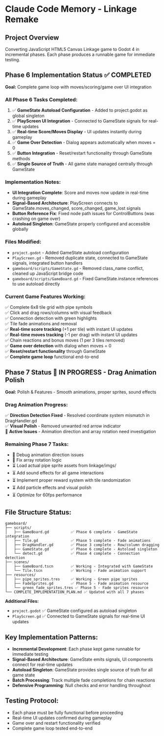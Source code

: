 # Claude Code Memory - Linkage Remake

## Project Overview
Converting JavaScript HTML5 Canvas Linkage game to Godot 4 in incremental phases. Each phase produces a runnable game for immediate testing.

## Phase 6 Implementation Status ✅ COMPLETED
**Goal:** Complete game loop with moves/scoring/game over UI integration

### All Phase 6 Tasks Completed:
1. ✅ **GameState Autoload Configuration** - Added to project.godot as global singleton
2. ✅ **PlayScreen UI Integration** - Connected to GameState signals for real-time updates
3. ✅ **Real-time Score/Moves Display** - UI updates instantly during gameplay
4. ✅ **Game Over Detection** - Dialog appears automatically when moves = 0
5. ✅ **Button Integration** - Reset/restart functionality through GameState methods
6. ✅ **Single Source of Truth** - All game state managed centrally through GameState

### Implementation Notes:
- **UI Integration Complete**: Score and moves now update in real-time during gameplay
- **Signal-Based Architecture**: PlayScreen connects to GameState.moves_changed, score_changed, game_lost signals
- **Button Reference Fix**: Fixed node path issues for ControlButtons (was crashing on game over)
- **Autoload Singleton**: GameState properly configured and accessible globally

### Files Modified:
- `project.godot` - Added GameState autoload configuration
- `PlayScreen.gd` - Removed duplicate state, connected to GameState signals, integrated button handlers
- `gameboard/scripts/GameState.gd` - Removed class_name conflict, cleaned up JavaScript bridge code
- `gameboard/scripts/GameBoard.gd` - Fixed GameState.instance references to use autoload directly

### Current Game Features Working:
✅ Complete 6x8 tile grid with pipe symbols  
✅ Click and drag rows/columns with visual feedback  
✅ Connection detection with green highlights  
✅ Tile fade animations and removal  
✅ **Real-time score tracking** (+1 per tile) with instant UI updates  
✅ **Real-time moves tracking** (-1 per drag) with instant UI updates  
✅ Chain reactions and bonus moves (1 per 3 tiles removed)  
✅ **Game over detection** with dialog when moves = 0  
✅ **Reset/restart functionality** through GameState  
✅ **Complete game loop** functional end-to-end  

## Phase 7 Status 🔧 IN PROGRESS - Drag Animation Polish
**Goal:** Polish & Features - Smooth animations, proper sprites, sound effects

### Drag Animation Progress:
✅ **Direction Detection Fixed** - Resolved coordinate system mismatch in DragHandler.gd  
✅ **Visual Polish** - Removed unwanted red arrow indicator  
🚨 **Active Issues** - Animation direction and array rotation need investigation  

### Remaining Phase 7 Tasks:
- 🔧 Debug animation direction issues
- 🔧 Fix array rotation logic
- ⏳ Load actual pipe sprite assets from linkage/imgs/
- ⏳ Add sound effects for all game interactions
- ⏳ Implement proper reward system with tile randomization
- ⏳ Add particle effects and visual polish
- ⏳ Optimize for 60fps performance

## File Structure Status:
```
gameboard/
├── scripts/
│   ├── GameBoard.gd          ✅ Phase 6 complete - GameState integration
│   ├── Tile.gd               ✅ Phase 5 complete - Fade animations  
│   ├── DragHandler.gd        ✅ Phase 3 complete - Row/column dragging
│   ├── GameState.gd          ✅ Phase 6 complete - Autoload singleton
│   └── detect.gd             ✅ Phase 4 complete - Connection detection
├── scenes/
│   ├── GameBoard.tscn        ✅ Working - Integrated with GameState
│   └── Tile.tscn             ✅ Working - Fade animation support
├── resources/
│   ├── pipe_sprites.tres     ✅ Working - Green pipe sprites
│   ├── FadeSprites.gd        ✅ Phase 5 - Fade animation resource
│   └── green_fade_sprites.tres ✅ Phase 5 - Fade sprites resource
└── COMPLETE_IMPLEMENTATION_PLAN.md ✅ Updated with all 7 phases
```

**Additional Files:**
- `project.godot` ✅ GameState configured as autoload singleton
- `PlayScreen.gd` ✅ Connected to GameState signals for real-time UI updates

## Key Implementation Patterns:
- **Incremental Development**: Each phase kept game runnable for immediate testing
- **Signal-Based Architecture**: GameState emits signals, UI components connect for real-time updates  
- **Autoload Singleton**: GameState provides single source of truth for all game state
- **Batch Processing**: Track multiple fade completions for chain reactions
- **Defensive Programming**: Null checks and error handling throughout

## Testing Protocol:
- Each phase must be fully functional before proceeding
- Real-time UI updates confirmed during gameplay
- Game over and restart functionality verified
- Complete game loop tested end-to-end
